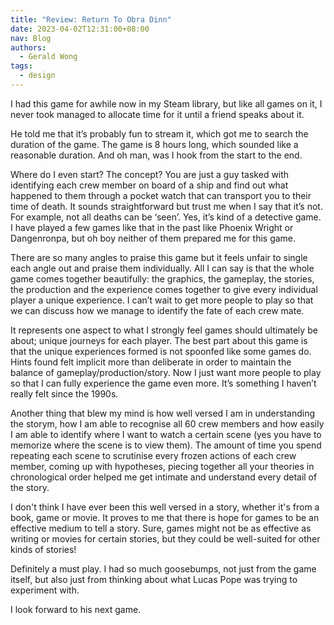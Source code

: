 ```yaml
---
title: "Review: Return To Obra Dinn"
date: 2023-04-02T12:31:00+08:00
nav: Blog
authors:
  - Gerald Wong
tags:
  - design
---
```


I had this game for awhile now in my Steam library, but like all games on it, I never took managed to allocate time for it until a friend speaks about it. 

<!--more-->

He told me that it’s probably fun to stream it, which got me to search the duration of the game. 
The game is 8 hours long, which sounded like a reasonable duration. 
And oh man, was I hook from the start to the end.

Where do I even start? 
The concept? 
You are just a guy tasked with identifying each crew member on board of a ship and find out what happened to them through a pocket watch that can transport you to their time of death. 
It sounds straightforward but trust me when I say that it’s not. 
For example, not all deaths can be ‘seen’. 
Yes, it’s kind of a detective game.
I have played a few games like that in the past like Phoenix Wright or Dangenronpa, but oh boy neither of them prepared me for this game.

There are so many angles to praise this game but it feels unfair to single each angle out and praise them individually. 
All I can say is that the whole game comes together beautifully: the graphics, the gameplay, the stories, the production and the experience comes together to give every individual player a unique experience.
I can’t wait to get more people to play so that we can discuss how we manage to identify the fate of each crew mate.

It represents one aspect to what I strongly feel games should ultimately be about; unique journeys for each player. 
The best part about this game is that the unique experiences formed is not spoonfed like some games do. 
Hints found felt implicit more than deliberate in order to maintain the balance of gameplay/production/story. 
Now I just want more people to play so that I can fully experience the game even more. 
It’s something I haven’t really felt since the 1990s.

Another thing that blew my mind is how well versed I am in understanding the storym, how I am able to recognise all 60 crew members and how easily I am able to identify where I want to watch a certain scene (yes you have to memorize where the scene is to view them). 
The amount of time you spend repeating each scene to scrutinise every frozen actions of each crew member, coming up with hypotheses, piecing together all your theories in chronological order helped me get intimate and understand every detail of the story. 

I don't think I have ever been this well versed in a story, whether it's from a book, game or movie. 
It proves to me that there is hope for games to be an effective medium to tell a story. 
Sure, games might not be as effective as writing or movies for certain stories, but they could be well-suited for other kinds of stories!

Definitely a must play. 
I had so much goosebumps, not just from the game itself, but also just from thinking about what Lucas Pope was trying to experiment with.

I look forward to his next game.

